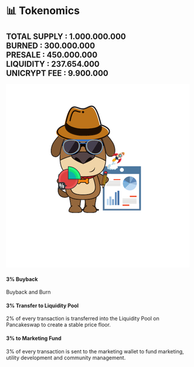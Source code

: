 # 📊 Tokenomics

&#x20;                  TOTAL SUPPLY : 1.000.000.000\
&#x20;                   BURNED              : 300.000.000\
&#x20;                   PRESALE             : 450.000.000\
&#x20;                   LIQUIDITY           : 237.654.000\
&#x20;                   UNICRYPT FEE  : 9.900.000
--------------------------------------------------

![](<.gitbook/assets/expert doge (2).png>)

#### 3% Buyback&#x20;

&#x20;Buyback and Burn

#### 3% Transfer to Liquidity Pool

2% of every transaction is transferred into the Liquidity Pool on Pancakeswap to create a stable price floor.

#### 3% to Marketing Fund

3% of every transaction is sent to the marketing wallet to fund marketing, utility development and community management.


